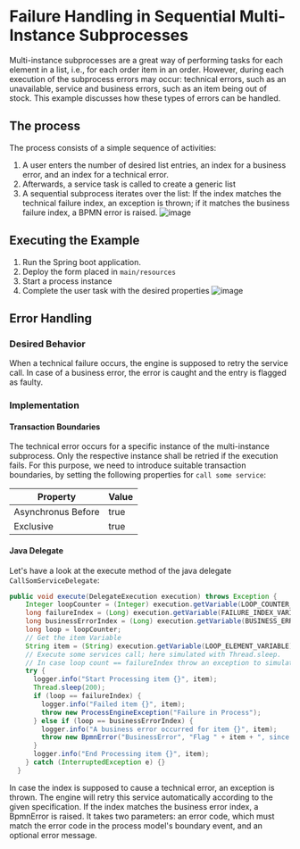# Failure Handling in Sequential Multi-Instance Subprocesses
Multi-instance subprocesses are a great way of performing tasks for each element in a list, i.e., for each order item in an order.
However, during each execution of the subprocess errors may occur:
technical errors, such as an unavailable, service and business errors, such as an item being out of stock.
This example discusses how these types of errors can be handled.

## The process
The process consists of a simple sequence of activities:
1. A user enters the number of desired list entries, an index for a business error, and an index for a technical error.
2. Afterwards, a service task is called to create a generic list
3. A sequential subprocess iterates over the list: If the index matches the technical failure index, an exception is thrown; if it matches the business failure index, a BPMN error is raised.
![image](https://user-images.githubusercontent.com/5269168/190198864-c8cf74e9-7eee-42e4-801c-7433a576eb5d.png)

## Executing the Example
1. Run the Spring boot application.
2. Deploy the form placed in `main/resources`
3. Start a process instance
4. Complete the user task with the desired properties
![image](https://user-images.githubusercontent.com/5269168/190201221-1711ab8c-ab6e-4652-a895-ff6a6fd2866e.png)


## Error Handling
### Desired Behavior
When a technical failure occurs, the engine is supposed to retry the service call.
In case of a business error, the error is caught and the entry is flagged as faulty.

### Implementation
#### Transaction Boundaries
The technical error occurs for a specific instance of the multi-instance subprocess.
Only the respective instance shall be retried if the execution fails.
For this purpose, we need to introduce suitable transaction boundaries, by setting the following properties for `call some service`:

| Property | Value |
|----------|-------|
| Asynchronus Before | true |
| Exclusive | true |

#### Java Delegate
Let's have a look at the execute method of the java delegate `CallSomServiceDelegate`:
```JAVA
public void execute(DelegateExecution execution) throws Exception {
    Integer loopCounter = (Integer) execution.getVariable(LOOP_COUNTER_VARIABLE_NAME);
    long failureIndex = (Long) execution.getVariable(FAILURE_INDEX_VARIABLE_NAME);
    long businessErrorIndex = (Long) execution.getVariable(BUSINESS_ERROR_INDEX_NAME);
    long loop = loopCounter;
    // Get the item Variable
    String item = (String) execution.getVariable(LOOP_ELEMENT_VARIABLE);
    // Execute some services call; here simulated with Thread.sleep.
    // In case loop count == failureIndex throw an exception to simulate a failure.
    try {
      logger.info("Start Processing item {}", item);
      Thread.sleep(200);
      if (loop == failureIndex) {
        logger.info("Failed item {}", item);
        throw new ProcessEngineException("Failure in Process");
      } else if (loop == businessErrorIndex) {
        logger.info("A business error occurred for item {}", item);
        throw new BpmnError("BusinessError", "Flag " + item + ", since it cannot be processed.");
      }
      logger.info("End Processing item {}", item);
    } catch (InterruptedException e) {}
  }
```
In case the index is supposed to cause a technical error, an exception is thrown.
The engine will retry this service automatically according to the given specification.
If the index matches the business error index, a BpmnError is raised.
It takes two parameters:
an error code, which must match the error code in the process model's boundary event, and
an optional error message.
